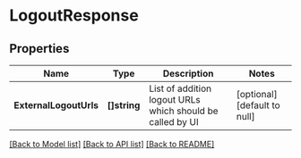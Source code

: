 # LogoutResponse

## Properties
Name | Type | Description | Notes
------------ | ------------- | ------------- | -------------
**ExternalLogoutUrls** | **[]string** | List of addition logout URLs which should be called by UI | [optional] [default to null]

[[Back to Model list]](../README.md#documentation-for-models) [[Back to API list]](../README.md#documentation-for-api-endpoints) [[Back to README]](../README.md)


